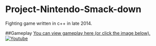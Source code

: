 Project-Nintendo-Smack-down
===========================

Fighting game written in c++ in late 2014.

##Gameplay
[You can view gameplay here (or click the image below).](http://www.youtube.com/watch?v=qn_xxflDvxQ)
[![Youtube](http://img.youtube.com/vi/qn_xxflDvxQ/0.jpg)](http://www.youtube.com/watch?v=qn_xxflDvxQ)
